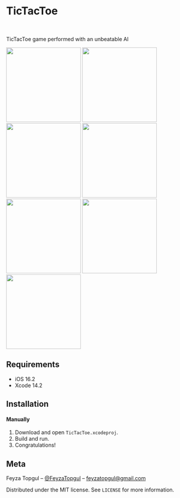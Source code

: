 
# TicTacToe
<br />
<p align="center">
  <a href="https://github.com/feyzatopgul/TicTacToeGame-SwiftUI">
  </a>
  <p align="row">
    TicTacToe game performed with an unbeatable AI
  </p>
</p>

<p align="row">
<img src= "https://media.giphy.com/media/QI9cAyHSC7NBQxswRY/giphy.gif" width="200">
<img src= "https://media.giphy.com/media/LSkgKewJjNyDjltDFY/giphy.gif" width="200"> 
<img src= "https://media.giphy.com/media/bsIECnXDrokxyhPbjE/giphy.gif" width="200"> 
<img src= "https://media.giphy.com/media/hMfq6vbWZMx1pEdsRK/giphy.gif" width="200"> <br   />
<img src= "https://i.imgur.com/MKfQ3Nm.png" width="200">
<img src= "https://i.imgur.com/P2NeH0F.png" width="200">
<img src= "https://i.imgur.com/1amvVPS.png" width="200">
</p>

## Requirements

- iOS 16.2
- Xcode 14.2 

## Installation

#### Manually
1. Download and open ```TicTacToe.xcodeproj```.  
2. Build and run.
2. Congratulations!  


## Meta

Feyza Topgul – [@FeyzaTopgul](https://twitter.com/FeyzaTopgul) – feyzatopgul@gmail.com

Distributed under the MIT license. See ``LICENSE`` for more information.


